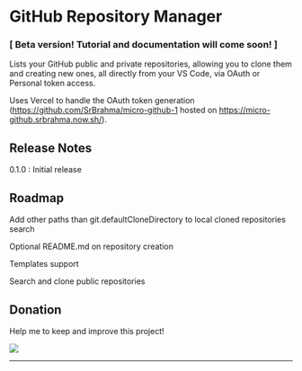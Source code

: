 # GitHub Repository Manager

### [ Beta version! Tutorial and documentation will come soon! ]

Lists your GitHub public and private repositories, allowing you to clone them and creating new ones, all directly from your VS Code, via OAuth or Personal token access.

Uses Vercel to handle the OAuth token generation (https://github.com/SrBrahma/micro-github-1 hosted on https://micro-github.srbrahma.now.sh/).

## Release Notes

0.1.0 : Initial release

## Roadmap

Add other paths than git.defaultCloneDirectory to local cloned repositories search

Optional READ<span>ME.m</span>d on repository creation

Templates support

Search and clone public repositories

## Donation

Help me to keep and improve this project!

[![](https://www.paypalobjects.com/en_US/i/btn/btn_donateCC_LG.gif)](https://www.paypal.com/cgi-bin/webscr?cmd=_s-xclick&hosted_button_id=6P2HYMMC2VWMG)

---
